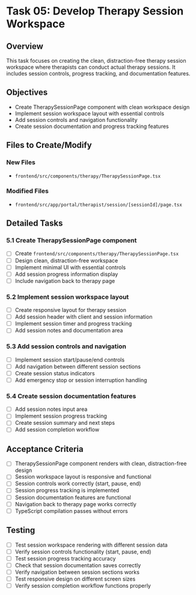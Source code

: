 # Task 05: Develop Therapy Session Workspace

## Overview

This task focuses on creating the clean, distraction-free therapy session workspace where therapists can conduct actual therapy sessions. It includes session controls, progress tracking, and documentation features.

## Objectives

- Create TherapySessionPage component with clean workspace design
- Implement session workspace layout with essential controls
- Add session controls and navigation functionality
- Create session documentation and progress tracking features

## Files to Create/Modify

### New Files
- `frontend/src/components/therapy/TherapySessionPage.tsx`

### Modified Files
- `frontend/src/app/portal/therapist/session/[sessionId]/page.tsx`

## Detailed Tasks

### 5.1 Create TherapySessionPage component
- [ ] Create `frontend/src/components/therapy/TherapySessionPage.tsx`
- [ ] Design clean, distraction-free workspace
- [ ] Implement minimal UI with essential controls
- [ ] Add session progress information display
- [ ] Include navigation back to therapy page

### 5.2 Implement session workspace layout
- [ ] Create responsive layout for therapy session
- [ ] Add session header with client and session information
- [ ] Implement session timer and progress tracking
- [ ] Add session notes and documentation area

### 5.3 Add session controls and navigation
- [ ] Implement session start/pause/end controls
- [ ] Add navigation between different session sections
- [ ] Create session status indicators
- [ ] Add emergency stop or session interruption handling

### 5.4 Create session documentation features
- [ ] Add session notes input area
- [ ] Implement session progress tracking
- [ ] Create session summary and next steps
- [ ] Add session completion workflow

## Acceptance Criteria

- [ ] TherapySessionPage component renders with clean, distraction-free design
- [ ] Session workspace layout is responsive and functional
- [ ] Session controls work correctly (start, pause, end)
- [ ] Session progress tracking is implemented
- [ ] Session documentation features are functional
- [ ] Navigation back to therapy page works correctly
- [ ] TypeScript compilation passes without errors

## Testing

- [ ] Test session workspace rendering with different session data
- [ ] Verify session controls functionality (start, pause, end)
- [ ] Test session progress tracking accuracy
- [ ] Check that session documentation saves correctly
- [ ] Verify navigation between session sections works
- [ ] Test responsive design on different screen sizes
- [ ] Verify session completion workflow functions properly
